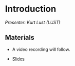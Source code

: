 # Introduction

*Presenter: Kurt Lust (LUST)*

## Materials

<!--
Materials will be made available after the lecture
-->

<!--
<video src="https://462000265.lumidata.eu/2day-next/recordings/I101-Introduction.mp4" controls="controls"></video>
-->
-   A video recording will follow.

-   [Slides](https://462000265.lumidata.eu/2day-next/files/LUMI-2day-next-I101-IntroductionCourse.pdf)
